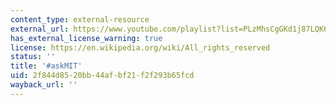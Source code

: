 ```yaml
---
content_type: external-resource
external_url: https://www.youtube.com/playlist?list=PLzMhsCgGKd1j87LQK6UHs_YGiurvnvwXG
has_external_license_warning: true
license: https://en.wikipedia.org/wiki/All_rights_reserved
status: ''
title: '#askMIT'
uid: 2f844d85-20bb-44af-bf21-f2f293b65fcd
wayback_url: ''
---
```

